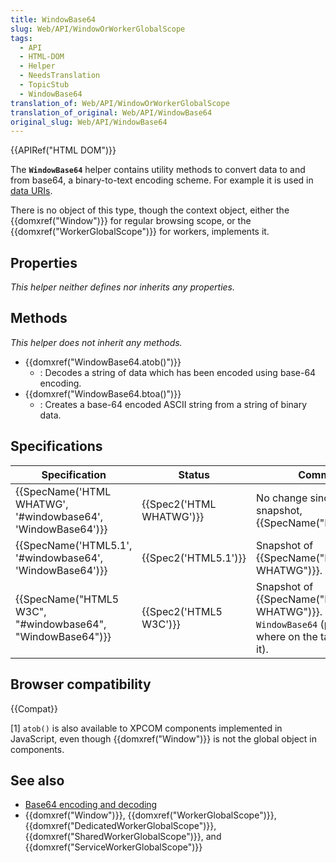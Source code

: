 ```yaml
---
title: WindowBase64
slug: Web/API/WindowOrWorkerGlobalScope
tags:
  - API
  - HTML-DOM
  - Helper
  - NeedsTranslation
  - TopicStub
  - WindowBase64
translation_of: Web/API/WindowOrWorkerGlobalScope
translation_of_original: Web/API/WindowBase64
original_slug: Web/API/WindowBase64
---
```

{{APIRef("HTML DOM")}}

The **`WindowBase64`** helper contains utility methods to convert data to and from base64, a binary-to-text encoding scheme. For example it is used in [data URIs](/de/docs/data_URIs).

There is no object of this type, though the context object, either the {{domxref("Window")}} for regular browsing scope, or the {{domxref("WorkerGlobalScope")}} for workers, implements it.

## Properties

_This helper neither defines nor inherits any properties._

## Methods

_This helper does not inherit any methods._

- {{domxref("WindowBase64.atob()")}}
  - : Decodes a string of data which has been encoded using base-64 encoding.
- {{domxref("WindowBase64.btoa()")}}
  - : Creates a base-64 encoded ASCII string from a string of binary data.

## Specifications

| Specification                                                                    | Status                           | Comment                                                                                                                  |
| -------------------------------------------------------------------------------- | -------------------------------- | ------------------------------------------------------------------------------------------------------------------------ |
| {{SpecName('HTML WHATWG', '#windowbase64', 'WindowBase64')}} | {{Spec2('HTML WHATWG')}} | No change since the latest snapshot, {{SpecName("HTML5.1")}}.                                                   |
| {{SpecName('HTML5.1', '#windowbase64', 'WindowBase64')}}     | {{Spec2('HTML5.1')}}     | Snapshot of {{SpecName("HTML WHATWG")}}. No change.                                                             |
| {{SpecName("HTML5 W3C", "#windowbase64", "WindowBase64")}}     | {{Spec2('HTML5 W3C')}}     | Snapshot of {{SpecName("HTML WHATWG")}}. Creation of `WindowBase64` (properties where on the target before it). |

## Browser compatibility

{{Compat}}

\[1] `atob()` is also available to XPCOM components implemented in JavaScript, even though {{domxref("Window")}} is not the global object in components.

## See also

- [Base64 encoding and decoding](/Web/API/WindowBase64/Base64_encoding_and_decoding)
- {{domxref("Window")}}, {{domxref("WorkerGlobalScope")}}, {{domxref("DedicatedWorkerGlobalScope")}}, {{domxref("SharedWorkerGlobalScope")}}, and {{domxref("ServiceWorkerGlobalScope")}}
